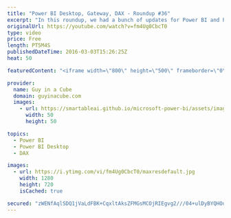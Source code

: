 ```yaml
---
title: "Power BI Desktop, Gateway, DAX - Roundup #36"
excerpt: "In this roundup, we had a bunch of updates for Power BI and Power BI Desktop. This included custom hierarchies, improvements to report design, and a bunch of updates for connectivity. There was an update for the enterprise gateway which included DirectQuery for Oracle and Teradata along with the ability"
originalUrl: https://youtube.com/watch?v=fm4Ug0CbcT0
type: video
price: Free
length: PT5M4S
publishedDateTime: 2016-03-03T15:26:25Z
heat: 50

featuredContent: "<iframe width=\"800\" height=\"500\" frameborder=\"0\" src=\"https://www.youtube.com/embed/fm4Ug0CbcT0\" allow=\"accelerometer; autoplay; encrypted-media; gyroscope; picture-in-picture\" allowfullscreen></iframe>"

provider:
  name: Guy in a Cube
  domain: guyinacube.com
  images:
    - url: https://smartableai.github.io/microsoft-power-bi/assets/images/organizations/guyinacube.com-50x50.jpg
      width: 50
      height: 50

topics:
  - Power BI
  - Power BI Desktop
  - DAX

images:
  - url: https://i.ytimg.com/vi/fm4Ug0CbcT0/maxresdefault.jpg
    width: 1280
    height: 720
    isCached: true

secured: "zWENfAqlSDQ1jVaLdFBK+CqxltAksZFMGsMCOjRIEgvg2///04+ulDyBYQHOu9/O9Nu+ri3DN6o611dC47fKLAy/rH6rcZ7Ec4H/sfudmcC2IlOYXoSYFceem08VI+1mqlordsKpTIg6zjKdl3HtCs53uCVE2jpyRe42WKYf0idj3aKwaCFwLeWN710QdsyGd77z50AWEQCVzsBFtilzMx1P07cy1dip8gxZZrbIB9LNBpfeSYG/Ev5KR0OjoIg8DteND1mU2OQG5kUlft33PvXu6B2nbfeYlF8cZi1bBd0h7isLKJzgW8MBTAdMbiSEX7Iuap98DaFcV/ckJ4LSYaZ6u5WhUsKHFGWeWW7enCUNmQn1VK+ec4ODbM2paPiOJW+x5/aeSrbPZHaUgHoKBuHKgoNuXqPXvY97raf2Ehw=;YdtMnGvTFUGcefOsmDxBGA=="
---
```


